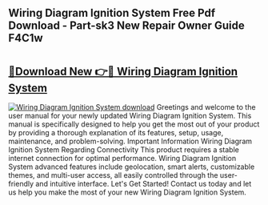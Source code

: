 ## Wiring Diagram Ignition System Free Pdf Download - Part-sk3 New Repair Owner Guide F4C1w

# <h2><a href="http://dfnspr.blite.top/?on=Wiring+Diagram+Ignition+System">🔗Download New 👉🔴 Wiring Diagram Ignition System</a></h2>

[![Wiring Diagram Ignition System download](https://i.imgur.com/lujVjoI.png)](http://dfnspr.blite.top/?on=Wiring+Diagram+Ignition+System)
Greetings and welcome to the user manual for your newly updated Wiring Diagram Ignition System. This manual is specifically designed to help you get the most out of your product by providing a thorough explanation of its features, setup, usage, maintenance, and problem-solving. Important Information Wiring Diagram Ignition System Regarding Connectivity This product requires a stable internet connection for optimal performance. Wiring Diagram Ignition System advanced features include geolocation, smart alerts, customizable themes, and multi-user access, all easily controlled through the user-friendly and intuitive interface. Let's Get Started! Contact us today and let us help you make the most of your new Wiring Diagram Ignition System.
